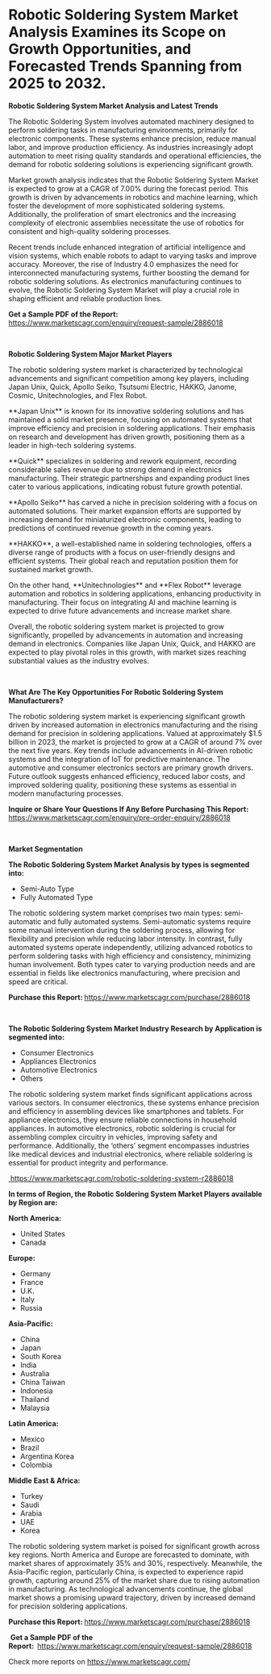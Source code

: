 <p><h1>Robotic Soldering System Market Analysis Examines its Scope on Growth Opportunities, and Forecasted Trends Spanning from 2025 to 2032.</h1></p><p><strong>Robotic Soldering System Market Analysis and Latest Trends</strong></p>
<p><p>The Robotic Soldering System involves automated machinery designed to perform soldering tasks in manufacturing environments, primarily for electronic components. These systems enhance precision, reduce manual labor, and improve production efficiency. As industries increasingly adopt automation to meet rising quality standards and operational efficiencies, the demand for robotic soldering solutions is experiencing significant growth.</p><p>Market growth analysis indicates that the Robotic Soldering System Market is expected to grow at a CAGR of 7.00% during the forecast period. This growth is driven by advancements in robotics and machine learning, which foster the development of more sophisticated soldering systems. Additionally, the proliferation of smart electronics and the increasing complexity of electronic assemblies necessitate the use of robotics for consistent and high-quality soldering processes.</p><p>Recent trends include enhanced integration of artificial intelligence and vision systems, which enable robots to adapt to varying tasks and improve accuracy. Moreover, the rise of Industry 4.0 emphasizes the need for interconnected manufacturing systems, further boosting the demand for robotic soldering solutions. As electronics manufacturing continues to evolve, the Robotic Soldering System Market will play a crucial role in shaping efficient and reliable production lines.</p></p>
<p><strong>Get a Sample PDF of the Report:&nbsp;</strong> <a href="https://www.marketscagr.com/enquiry/request-sample/2886018?utm_campaign=2893&utm_medium=2&utm_source=Github&utm_content=ia&utm_term=13032025&utm_id=robotic-soldering-system">https://www.marketscagr.com/enquiry/request-sample/2886018</a></p>
<p>&nbsp;</p>
<p><strong>Robotic Soldering System Major Market Players</strong></p>
<p><p>The robotic soldering system market is characterized by technological advancements and significant competition among key players, including Japan Unix, Quick, Apollo Seiko, Tsutsumi Electric, HAKKO, Janome, Cosmic, Unitechnologies, and Flex Robot.</p><p>**Japan Unix** is known for its innovative soldering solutions and has maintained a solid market presence, focusing on automated systems that improve efficiency and precision in soldering applications. Their emphasis on research and development has driven growth, positioning them as a leader in high-tech soldering systems.</p><p>**Quick** specializes in soldering and rework equipment, recording considerable sales revenue due to strong demand in electronics manufacturing. Their strategic partnerships and expanding product lines cater to various applications, indicating robust future growth potential.</p><p>**Apollo Seiko** has carved a niche in precision soldering with a focus on automated solutions. Their market expansion efforts are supported by increasing demand for miniaturized electronic components, leading to predictions of continued revenue growth in the coming years.</p><p>**HAKKO**, a well-established name in soldering technologies, offers a diverse range of products with a focus on user-friendly designs and efficient systems. Their global reach and reputation position them for sustained market growth.</p><p>On the other hand, **Unitechnologies** and **Flex Robot** leverage automation and robotics in soldering applications, enhancing productivity in manufacturing. Their focus on integrating AI and machine learning is expected to drive future advancements and increase market share.</p><p>Overall, the robotic soldering system market is projected to grow significantly, propelled by advancements in automation and increasing demand in electronics. Companies like Japan Unix, Quick, and HAKKO are expected to play pivotal roles in this growth, with market sizes reaching substantial values as the industry evolves.</p></p>
<p>&nbsp;</p>
<p><strong>What Are The Key Opportunities For Robotic Soldering System Manufacturers?</strong></p>
<p><p>The robotic soldering system market is experiencing significant growth driven by increased automation in electronics manufacturing and the rising demand for precision in soldering applications. Valued at approximately $1.5 billion in 2023, the market is projected to grow at a CAGR of around 7% over the next five years. Key trends include advancements in AI-driven robotic systems and the integration of IoT for predictive maintenance. The automotive and consumer electronics sectors are primary growth drivers. Future outlook suggests enhanced efficiency, reduced labor costs, and improved soldering quality, positioning these systems as essential in modern manufacturing processes.</p></p>
<p><strong>Inquire or Share Your Questions If Any Before Purchasing This Report:</strong> <a href="https://www.marketscagr.com/enquiry/pre-order-enquiry/2886018?utm_campaign=2893&utm_medium=2&utm_source=Github&utm_content=ia&utm_term=13032025&utm_id=robotic-soldering-system">https://www.marketscagr.com/enquiry/pre-order-enquiry/2886018</a></p>
<p>&nbsp;</p>
<p><strong>Market Segmentation</strong></p>
<p><strong>The Robotic Soldering System Market Analysis by types is segmented into:</strong></p>
<p><ul><li>Semi-Auto Type</li><li>Fully Automated Type</li></ul></p>
<p><p>The robotic soldering system market comprises two main types: semi-automatic and fully automated systems. Semi-automatic systems require some manual intervention during the soldering process, allowing for flexibility and precision while reducing labor intensity. In contrast, fully automated systems operate independently, utilizing advanced robotics to perform soldering tasks with high efficiency and consistency, minimizing human involvement. Both types cater to varying production needs and are essential in fields like electronics manufacturing, where precision and speed are critical.</p></p>
<p><strong>Purchase this Report:&nbsp;</strong><a href="https://www.marketscagr.com/purchase/2886018?utm_campaign=2893&utm_medium=2&utm_source=Github&utm_content=ia&utm_term=13032025&utm_id=robotic-soldering-system">https://www.marketscagr.com/purchase/2886018</a></p>
<p>&nbsp;</p>
<p><strong>The Robotic Soldering System Market Industry Research by Application is segmented into:</strong></p>
<p><ul><li>Consumer Electronics</li><li>Appliances Electronics</li><li>Automotive Electronics</li><li>Others</li></ul></p>
<p><p>The robotic soldering system market finds significant applications across various sectors. In consumer electronics, these systems enhance precision and efficiency in assembling devices like smartphones and tablets. For appliance electronics, they ensure reliable connections in household appliances. In automotive electronics, robotic soldering is crucial for assembling complex circuitry in vehicles, improving safety and performance. Additionally, the ‘others’ segment encompasses industries like medical devices and industrial electronics, where reliable soldering is essential for product integrity and performance.</p></p>
<p><a href="https://www.marketscagr.com/robotic-soldering-system-r2886018?utm_campaign=2893&utm_medium=2&utm_source=Github&utm_content=ia&utm_term=13032025&utm_id=robotic-soldering-system">&nbsp;https://www.marketscagr.com/robotic-soldering-system-r2886018</a></p>
<p><strong>In terms of Region, the Robotic Soldering System Market Players available by Region are:</strong></p>
<p>
    <p> <strong> North America: </strong>
        <ul>
            <li>United States</li>
            <li>Canada</li>
        </ul>
        </p> 
    <p> <strong> Europe: </strong>
        <ul>
            <li>Germany</li>
            <li>France</li>
            <li>U.K.</li>
            <li>Italy</li>
            <li>Russia</li>
        </ul>
        </p> 
    <p> <strong> Asia-Pacific: </strong>
        <ul>
            <li>China</li>
            <li>Japan</li>
            <li>South Korea</li>
            <li>India</li>
            <li>Australia</li>
            <li>China Taiwan</li>
            <li>Indonesia</li>
            <li>Thailand</li>
            <li>Malaysia</li>
        </ul>
        </p> 
    <p> <strong> Latin America: </strong>
        <ul>
            <li>Mexico</li>
            <li>Brazil</li>
            <li>Argentina Korea</li>
            <li>Colombia</li>
        </ul>
        </p> 
    <p> <strong> Middle East & Africa: </strong>
        <ul>
            <li>Turkey</li>
            <li>Saudi</li>
            <li>Arabia</li>
            <li>UAE</li>
            <li>Korea</li>
        </ul>
    </p>
    </p>
<p><p>The robotic soldering system market is poised for significant growth across key regions. North America and Europe are forecasted to dominate, with market shares of approximately 35% and 30%, respectively. Meanwhile, the Asia-Pacific region, particularly China, is expected to experience rapid growth, capturing around 25% of the market share due to rising automation in manufacturing. As technological advancements continue, the global market shows a promising upward trajectory, driven by increased demand for precision soldering applications.</p></p>
<p><strong>Purchase this Report: </strong><a href="https://www.marketscagr.com/purchase/2886018?utm_campaign=2893&utm_medium=2&utm_source=Github&utm_content=ia&utm_term=13032025&utm_id=robotic-soldering-system">https://www.marketscagr.com/purchase/2886018</a></p>
<p>&nbsp;<strong>Get a Sample PDF of the Report:&nbsp;&nbsp;</strong><a href="https://www.marketscagr.com/enquiry/request-sample/2886018?utm_campaign=2893&utm_medium=2&utm_source=Github&utm_content=ia&utm_term=13032025&utm_id=robotic-soldering-system">https://www.marketscagr.com/enquiry/request-sample/2886018</a></p>
<p><strong></strong></p>
<p>Check more reports on <a href="https://www.marketscagr.com/?utm_campaign=2893&utm_medium=2&utm_source=Github&utm_content=ia&utm_term=13032025&utm_id=robotic-soldering-system">https://www.marketscagr.com/</a></p>